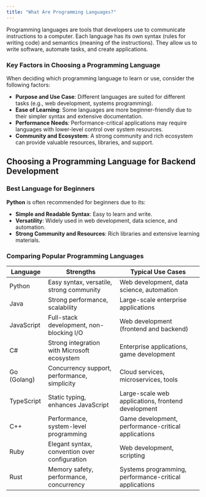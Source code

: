 ```yaml
---
title: "What Are Programming Languages?"
---
```


Programming languages are tools that developers use to communicate instructions to a computer. Each language has its own syntax (rules for writing code) and semantics (meaning of the instructions). They allow us to write software, automate tasks, and create applications.

### Key Factors in Choosing a Programming Language

When deciding which programming language to learn or use, consider the following factors:
- **Purpose and Use Case**: Different languages are suited for different tasks (e.g., web development, systems programming).
- **Ease of Learning**: Some languages are more beginner-friendly due to their simpler syntax and extensive documentation.
- **Performance Needs**: Performance-critical applications may require languages with lower-level control over system resources.
- **Community and Ecosystem**: A strong community and rich ecosystem can provide valuable resources, libraries, and support.



## Choosing a Programming Language for Backend Development

### Best Language for Beginners

**Python** is often recommended for beginners due to its:
- **Simple and Readable Syntax**: Easy to learn and write.
- **Versatility**: Widely used in web development, data science, and automation.
- **Strong Community and Resources**: Rich libraries and extensive learning materials.

### Comparing Popular Programming Languages

| **Language** | **Strengths**                                    | **Typical Use Cases**                      |
|--------------|--------------------------------------------------|--------------------------------------------|
| Python       | Easy syntax, versatile, strong community        | Web development, data science, automation |
| Java         | Strong performance, scalability                  | Large-scale enterprise applications       |
| JavaScript   | Full-stack development, non-blocking I/O         | Web development (frontend and backend)    |
| C#           | Strong integration with Microsoft ecosystem     | Enterprise applications, game development |
| Go (Golang)  | Concurrency support, performance, simplicity     | Cloud services, microservices, tools      |
| TypeScript   | Static typing, enhances JavaScript               | Large-scale web applications, frontend development |
| C++          | Performance, system-level programming             | Game development, performance-critical applications |
| Ruby         | Elegant syntax, convention over configuration    | Web development, scripting                 |
| Rust         | Memory safety, performance, concurrency          | Systems programming, performance-critical applications |